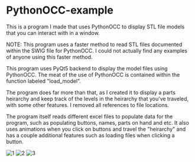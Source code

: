 # PythonOCC-example
This is a program I made that uses PythonOCC to display STL file models that you can interact with in a window.

NOTE: This program uses a faster method to read STL files documented within the SWIG file for PythonOCC.  I could
not actually find any examples of anyone using this faster method.

This program uses PyQt5 backend to display the model files using PythonOCC.  The meat of the use of PythonOCC is contained within
the function labeled "load_model". 

The program does far more than that, as I created it to display a parts heirarchy and keep track of the levels in the heirarchy that you've traveled, with some other features. I removed all references to file locations.

The program itself reads different excel files to populate data for the program, such as populating buttons, names,
parts on hand and etc.  It also uses animations when you click on buttons and travel the "heirarchy" and has a couple additional
features such as loading files when clicking a button.

![1](https://user-images.githubusercontent.com/123666150/215184828-5534fc83-4af8-42c1-adf6-aa4636d56ba7.PNG)
![2](https://user-images.githubusercontent.com/123666150/215184833-a577aba7-2717-400c-8c50-018094a349dd.PNG)
![3](https://user-images.githubusercontent.com/123666150/215184843-1bf9e183-52b9-4ed4-bb56-b5d382d25ebc.PNG)
